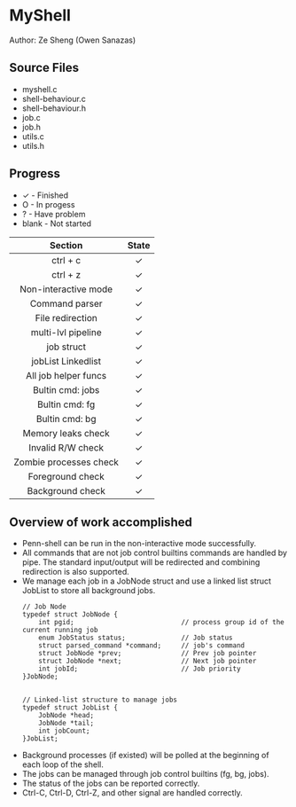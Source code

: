 # MyShell
Author: Ze Sheng (Owen Sanazas)


## Source Files
* myshell.c
* shell-behaviour.c
* shell-behaviour.h
* job.c
* job.h
* utils.c
* utils.h

## Progress
* ✓ - Finished
* O - In progess
* ? - Have problem
* blank - Not started

Section | State
:----: |:----:
ctrl + c  | ✓
ctrl + z  | ✓
Non-interactive mode | ✓
Command parser | ✓
File redirection | ✓
multi-lvl pipeline | ✓
job struct | ✓
jobList Linkedlist| ✓
All job helper funcs | ✓
Bultin cmd: jobs | ✓
Bultin cmd: fg | ✓
Bultin cmd: bg |   ✓
Memory leaks check | ✓
Invalid R/W check | ✓
Zombie processes check | ✓
Foreground check |  ✓
Background check |     ✓



## Overview of work accomplished
* Penn-shell can be run in the non-interactive mode successfully.
* All commands that are not job control builtins commands are handled by pipe. The standard input/output will be redirected and combining redirection is also supported.
* We manage each job in a JobNode struct and use a linked list struct JobList to store all background jobs. 
    ````
    // Job Node
    typedef struct JobNode {
        int pgid;                           // process group id of the current running job
        enum JobStatus status;              // Job status
        struct parsed_command *command;     // job's command
        struct JobNode *prev;               // Prev job pointer
        struct JobNode *next;               // Next job pointer
        int jobId;                          // Job priority
    }JobNode;


    // Linked-list structure to manage jobs
    typedef struct JobList {
        JobNode *head;
        JobNode *tail;
        int jobCount;
    }JobList;
    ````
* Background processes (if existed) will be polled at the beginning of each loop of the shell.
* The jobs can be managed through job control builtins (fg, bg, jobs).
* The status of the jobs can be reported correctly.
* Ctrl-C, Ctrl-D, Ctrl-Z, and other signal are handled correctly.

